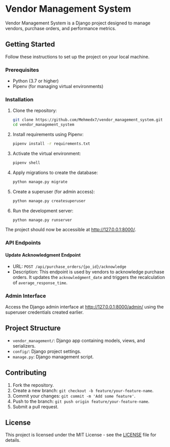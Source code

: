 # Vendor Management System

Vendor Management System is a Django project designed to manage vendors, purchase orders, and performance metrics.

## Getting Started

Follow these instructions to set up the project on your local machine.

### Prerequisites

- Python (3.7 or higher)
- Pipenv (for managing virtual environments)

### Installation

1. Clone the repository:

    ```bash
    git clone https://github.com/Mehmedx7/vendor_management_system.git
    cd vendor_management_system
    ```

2. Install requirements using Pipenv:

    ```bash
    pipenv install -r requirements.txt
    ```

3. Activate the virtual environment:

    ```bash
    pipenv shell
    ```

4. Apply migrations to create the database:

    ```bash
    python manage.py migrate
    ```

5. Create a superuser (for admin access):

    ```bash
    python manage.py createsuperuser
    ```

6. Run the development server:

    ```bash
    python manage.py runserver
    ```

The project should now be accessible at http://127.0.0.1:8000/.

### API Endpoints

#### Update Acknowledgment Endpoint

- URL: `POST /api/purchase_orders/{po_id}/acknowledge`
- Description: This endpoint is used by vendors to acknowledge purchase orders. It updates the `acknowledgment_date` and triggers the recalculation of `average_response_time`.

### Admin Interface

Access the Django admin interface at http://127.0.0.1:8000/admin/ using the superuser credentials created earlier.

## Project Structure

- `vendor_management/`: Django app containing models, views, and serializers.
- `config/`: Django project settings.
- `manage.py`: Django management script.

## Contributing

1. Fork the repository.
2. Create a new branch: `git checkout -b feature/your-feature-name`.
3. Commit your changes: `git commit -m 'Add some feature'`.
4. Push to the branch: `git push origin feature/your-feature-name`.
5. Submit a pull request.

## License

This project is licensed under the MIT License - see the [LICENSE](LICENSE) file for details.
